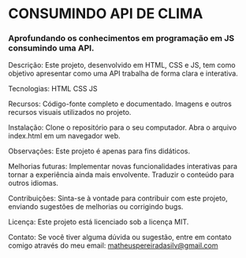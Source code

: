# CONSUMINDO API DE CLIMA

### Aprofundando os conhecimentos em programação em JS consumindo uma API. 

Descrição: Este projeto, desenvolvido em HTML, CSS e JS, tem como objetivo apresentar como uma API trabalha de forma clara e interativa.

Tecnologias: HTML CSS JS

Recursos: Código-fonte completo e documentado. Imagens e outros recursos visuais utilizados no projeto.

Instalação: Clone o repositório para o seu computador. Abra o arquivo index.html em um navegador web.

Observações: Este projeto é apenas para fins didáticos.

Melhorias futuras: Implementar novas funcionalidades interativas para tornar a experiência ainda mais envolvente. Traduzir o conteúdo para outros idiomas.

Contribuições: Sinta-se à vontade para contribuir com este projeto, enviando sugestões de melhorias ou corrigindo bugs.

Licença: Este projeto está licenciado sob a licença MIT.

Contato: Se você tiver alguma dúvida ou sugestão, entre em contato comigo através do meu email: matheuspereiradasilv@gmail.com